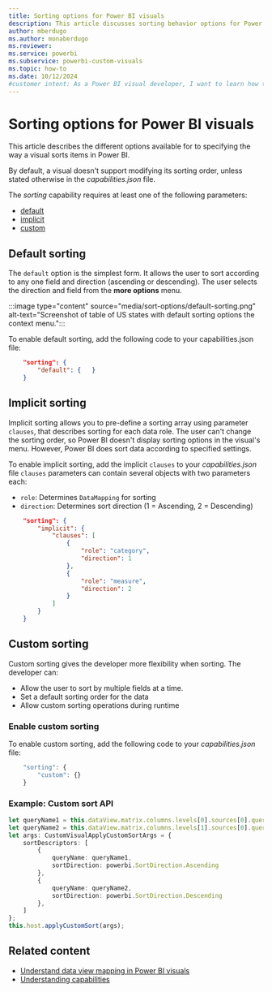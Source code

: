 ```yaml
---
title: Sorting options for Power BI visuals
description: This article discusses sorting behavior options for Power BI visuals. Default, implicit and custom sort.
author: mberdugo
ms.author: monaberdugo
ms.reviewer:
ms.service: powerbi
ms.subservice: powerbi-custom-visuals
ms.topic: how-to
ms.date: 10/12/2024
#customer intent: As a Power BI visual developer, I want to learn how to enable sorting options for my visual so that users can sort data in the visual.
---
```


# Sorting options for Power BI visuals

This article describes the different options available for to specifying the way a visual sorts items in Power BI.

By default, a visual doesn't support modifying its sorting order, unless stated otherwise in the *capabilities.json* file.

The *sorting* capability requires at least one of the following parameters:

* [default](#default-sorting)
* [implicit](#implicit-sorting)
* [custom](#custom-sorting)

## Default sorting

The `default` option is the simplest form. It allows the user to sort according to any one field and direction (ascending or descending). The user selects the direction and field from the **more options** menu.

:::image type="content" source="media/sort-options/default-sorting.png" alt-text="Screenshot of table of US states with default sorting options the context menu.":::

To enable default sorting, add the following code to your capabilities.json file:

```json
    "sorting": {
        "default": {   }
    }
```

## Implicit sorting

Implicit sorting allows you to pre-define a sorting array using parameter `clauses`, that describes sorting for each data role. The user can't change the sorting order, so Power BI doesn't display sorting options in the visual's menu. However, Power BI does sort data according to specified settings.

To enable implicit sorting, add the implicit `clauses` to your *capabilities.json* file
`clauses` parameters can contain several objects with two parameters each:

* `role`: Determines `DataMapping` for sorting
* `direction`: Determines sort direction (1 = Ascending, 2 = Descending)

```json
    "sorting": {
        "implicit": {
            "clauses": [
                {
                    "role": "category",
                    "direction": 1
                },
                {
                    "role": "measure",
                    "direction": 2
                }
            ]
        }
    }
```

## Custom sorting

Custom sorting gives the developer more flexibility when sorting. The developer can:

* Allow the user to sort by multiple fields at a time.
* Set a default sorting order for the data
* Allow custom sorting operations during runtime

### Enable custom sorting

To enable custom sorting, add the following code to your *capabilities.json* file:

```typescript
    "sorting": {
        "custom": {} 
    }
```

### Example: Custom sort API

```typescript
let queryName1 = this.dataView.matrix.columns.levels[0].sources[0].queryName;
let queryName2 = this.dataView.matrix.columns.levels[1].sources[0].queryName;
let args: CustomVisualApplyCustomSortArgs = {
    sortDescriptors: [
        {
            queryName: queryName1,
            sortDirection: powerbi.SortDirection.Ascending
        },
        {
            queryName: queryName2,
            sortDirection: powerbi.SortDirection.Descending
        },
    ]
};
this.host.applyCustomSort(args);
```

## Related content

* [Understand data view mapping in Power BI visuals](dataview-mappings.md)
* [Understanding capabilities](capabilities.md)
